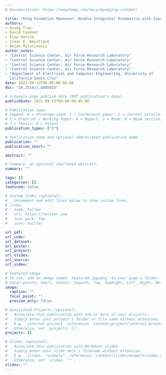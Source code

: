 ```yaml
---
# Documentation: https://wowchemy.com/docs/managing-content/

title: "Ring Formation Maneuver: Double-Integrator Kinematics with Input Saturation"
authors:
- Dzung Tran
- David Casbeer
- Eloy Garcia
- Isaac E. Weintraub
- Dejan Milutinovic
author_notes:
- "Control Science Center, Air Force Research Laboratory"
- "Control Science Center, Air Force Research Laboratory"
- "Control Science Center, Air Force Research Laboratory"
- "Control Science Center, Air Force Research Laboratory"
- "Department of Electrical and Computer Engineering, University of
  California Santa Cruz"
date: 2021-09-13T08:00:00-05:00
doi: "10.2514/1.G005925"

# Schedule page publish date (NOT publication's date).
publishDate: 2021-09-13T08:00:00-05:00

# Publication type.
# Legend: 0 = Uncategorized; 1 = Conference paper; 2 = Journal article;
# 3 = Preprint / Working Paper; 4 = Report; 5 = Book; 6 = Book section;
# 7 = Thesis; 8 = Patent
publication_types: ["2"]

# Publication name and optional abbreviated publication name.
publication: ""
publication_short: ""

abstract: ""

# Summary. An optional shortened abstract.
summary: ""

tags: []
categories: []
featured: false

# Custom links (optional).
#   Uncomment and edit lines below to show custom links.
# links:
# - name: Follow
#   url: https://twitter.com
#   icon_pack: fab
#   icon: twitter

url_pdf:
url_code:
url_dataset:
url_poster:
url_project:
url_slides:
url_source:
url_video:

# Featured image
# To use, add an image named `featured.jpg/png` to your page's folder. 
# Focal points: Smart, Center, TopLeft, Top, TopRight, Left, Right, BottomLeft, Bottom, BottomRight.
image:
  caption: ""
  focal_point: ""
  preview_only: false

# Associated Projects (optional).
#   Associate this publication with one or more of your projects.
#   Simply enter your project's folder or file name without extension.
#   E.g. `internal-project` references `content/project/internal-project/index.md`.
#   Otherwise, set `projects: []`.
projects: []

# Slides (optional).
#   Associate this publication with Markdown slides.
#   Simply enter your slide deck's filename without extension.
#   E.g. `slides: "example"` references `content/slides/example/index.md`.
#   Otherwise, set `slides: ""`.
slides: ""
---
```

